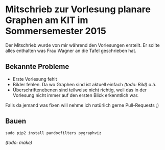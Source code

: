 # Mitschrieb zur Vorlesung planare Graphen am KIT im Sommersemester 2015

Der Mitschrieb wurde von mir während den Vorlesungen erstellt. Er sollte alles enthalten was Frau Wagner an die Tafel geschrieben hat.

## Bekannte Probleme

* Erste Vorlesung fehlt
* Bilder fehlen. Da wo Graphen sind ist aktuell einfach *(todo: Bild)* o.ä.
* Überschriftenebenen sind teilweise nicht richtig, weil das in der Vorlesung nicht immer auf den ersten Blick erkenntlich war.

Falls da jemand was fixen will nehme ich natürlich gerne Pull-Requests ;)

## Bauen

```shell
sudo pip2 install pandocfilters pygraphviz
```

*(todo: make)*
